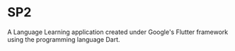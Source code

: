 # SP2
A Language Learning application created under Google's Flutter framework using the programming language Dart. 
